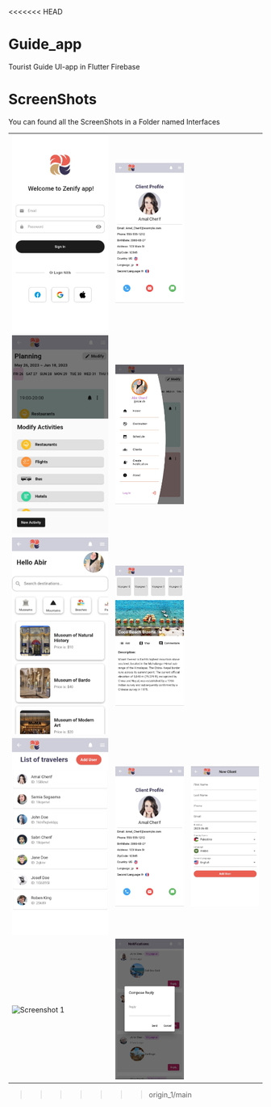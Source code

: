 <<<<<<< HEAD
# Guide_app
Tourist Guide UI-app in Flutter Firebase
# ScreenShots
You can found all the ScreenShots in a Folder named Interfaces

<table>
  <tr>
    <td style="margin-right: 10px;"><img src="https://github.com/abir739/Guide_app/blob/main/Interfaces/login.jpg" alt="Screenshot 1"></td>
    <td style="margin-left: 10px;"><img src="https://github.com/abir739/Guide_app/blob/main/Interfaces/detail_client.jpg" alt="Screenshot 2"></td>
  </tr>
   <tr>
    <td style="margin-right: 10px;"><img src="https://github.com/abir739/Guide_app/blob/main/Interfaces/5.jpg" alt="Screenshot 1"></td>
    <td style="margin-left: 10px;"><img src="https://github.com/abir739/Guide_app/blob/main/Interfaces/6.jpg" alt="Screenshot 2"></td>
  </tr>
   <tr>
    <td style="margin-right: 10px;"><img src="https://github.com/abir739/Guide_app/blob/main/Interfaces/7.jpg" alt="Screenshot 1"></td>
    <td style="margin-left: 10px;"><img src="https://github.com/abir739/Guide_app/blob/main/Interfaces/8.jpg" alt="Screenshot 2"></td>
  </tr>
   <tr>
    <td style="margin-right: 10px;"><img src="https://github.com/abir739/Guide_app/blob/main/Interfaces/clients.jpg" alt="Screenshot 1"></td>
    <td><img src="https://github.com/abir739/Guide_app/blob/main/Interfaces/detail_client.jpg" alt="Screenshot 2"></td>
     <td style="margin-left: 10px;"><img src="https://github.com/abir739/Guide_app/blob/main/Interfaces/new_client.jpg" alt="Screenshot 2"></td>
  </tr>
   <tr>
    <td style="margin-right: 10px;"><img src="https://github.com/abir739/Guide_app/blob/main/Interfaces/g%C3%A9rer%20tasks.jpg" alt="Screenshot 1"></td>
    <td style="margin-left: 10px;"><img src="https://github.com/abir739/Guide_app/blob/main/Interfaces/reply_notif.jpg" alt="Screenshot 2"></td>
  </tr>
  <!-- Add more rows with screenshots as needed -->
</table>


>>>>>>> origin_1/main
